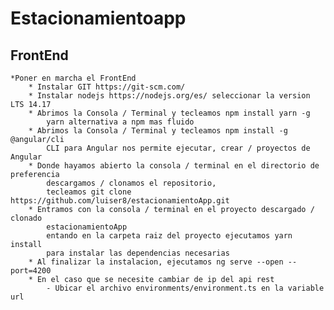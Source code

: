 # Estacionamientoapp
		
## FrontEnd
	*Poner en marcha el FrontEnd
		* Instalar GIT https://git-scm.com/
		* Instalar nodejs https://nodejs.org/es/ seleccionar la version LTS 14.17
		* Abrimos la Consola / Terminal y tecleamos npm install yarn -g
			yarn alternativa a npm mas fluido
		* Abrimos la Consola / Terminal y tecleamos npm install -g @angular/cli 
			CLI para Angular nos permite ejecutar, crear / proyectos de Angular
		* Donde hayamos abierto la consola / terminal en el directorio de preferencia
			descargamos / clonamos el repositorio, 
			tecleamos git clone https://github.com/luiser8/estacionamientoApp.git
		* Entramos con la consola / terminal en el proyecto descargado / clonado 
		 	estacionamientoApp
			entando en la carpeta raiz del proyecto ejecutamos yarn install
			para instalar las dependencias necesarias
		* Al finalizar la instalacion, ejecutamos ng serve --open --port=4200
		* En el caso que se necesite cambiar de ip del api rest
			- Ubicar el archivo environments/environment.ts en la variable url
